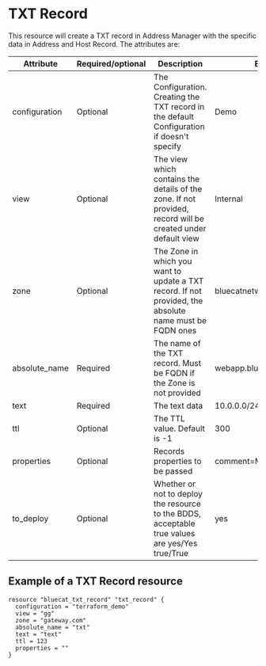 # TXT Record
This resource will create a TXT record in Address Manager with the specific data in Address and Host Record.  The attributes are:

| Attribute | Required/optional | Description | Example |
| --- | --- | --- | --- |
| configuration | Optional | The Configuration. Creating the TXT record in the default Configuration if doesn't specify | Demo |
| view | Optional | The view which contains the details of the zone. If not provided, record will be created under default view | Internal |
| zone | Optional | The Zone in which you want to update a TXT record. If not provided, the absolute name must be FQDN ones | bluecatnetworks.com |
| absolute_name | Required | The name of the TXT record. Must be FQDN if the Zone is not provided | webapp.bluecatnetworks.com |
| text | Required | The text data | 10.0.0.0/24 |
| ttl | Optional | The TTL value. Default is -1  | 300 |
| properties | Optional | Records properties to be passed | comment=My comments |
| to_deploy | Optional | Whether or not to deploy the resource to the BDDS, acceptable true values are yes/Yes true/True | yes |

## Example of a TXT Record resource

    resource "bluecat_txt_record" "txt_record" {
      configuration = "terraform_demo"
      view = "gg"
      zone = "gateway.com"
      absolute_name = "txt"
      text = "text"
      ttl = 123
      properties = ""
    }